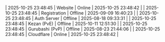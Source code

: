 | 2025-10-25 23:48:45 | Website | Online | 2025-10-25 23:48:42 |
| 2025-10-25 23:48:45 | Registration | Offline | 2025-09-09 16:40:23 |
| 2025-10-25 23:48:45 | Auth Server | Offline | 2025-08-18 09:33:31 |
| 2025-10-25 23:48:45 | Kezan (PvE) | Offline | 2025-10-11 12:51:30 |
| 2025-10-25 23:48:45 | Gurubashi (PvP) | Offline | 2025-08-23 21:44:06 |
| 2025-10-25 23:48:45 | Cloudflare | Online | 2025-10-25 23:48:42 |
